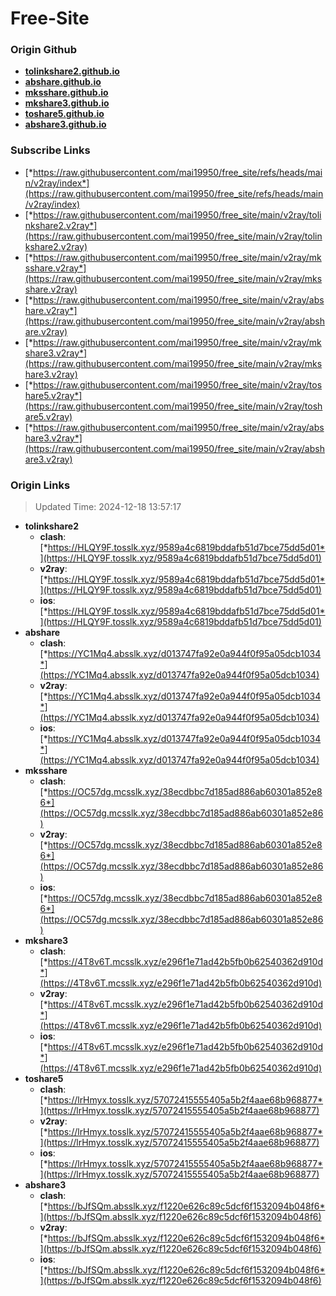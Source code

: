# Free-Site

### Origin Github

- [**tolinkshare2.github.io**](https://github.com/tolinkshare2/tolinkshare2.github.io)
- [**abshare.github.io**](https://github.com/abshare/abshare.github.io)
- [**mksshare.github.io**](https://github.com/mksshare/mksshare.github.io)
- [**mkshare3.github.io**](https://github.com/mkshare3/mkshare3.github.io)
- [**toshare5.github.io**](https://github.com/toshare5/toshare5.github.io)
- [**abshare3.github.io**](https://github.com/abshare3/abshare3.github.io)

### Subscribe Links

- [*https://raw.githubusercontent.com/mai19950/free_site/refs/heads/main/v2ray/index*](https://raw.githubusercontent.com/mai19950/free_site/refs/heads/main/v2ray/index)
- [*https://raw.githubusercontent.com/mai19950/free_site/main/v2ray/tolinkshare2.v2ray*](https://raw.githubusercontent.com/mai19950/free_site/main/v2ray/tolinkshare2.v2ray)
- [*https://raw.githubusercontent.com/mai19950/free_site/main/v2ray/mksshare.v2ray*](https://raw.githubusercontent.com/mai19950/free_site/main/v2ray/mksshare.v2ray)
- [*https://raw.githubusercontent.com/mai19950/free_site/main/v2ray/abshare.v2ray*](https://raw.githubusercontent.com/mai19950/free_site/main/v2ray/abshare.v2ray)
- [*https://raw.githubusercontent.com/mai19950/free_site/main/v2ray/mkshare3.v2ray*](https://raw.githubusercontent.com/mai19950/free_site/main/v2ray/mkshare3.v2ray)
- [*https://raw.githubusercontent.com/mai19950/free_site/main/v2ray/toshare5.v2ray*](https://raw.githubusercontent.com/mai19950/free_site/main/v2ray/toshare5.v2ray)
- [*https://raw.githubusercontent.com/mai19950/free_site/main/v2ray/abshare3.v2ray*](https://raw.githubusercontent.com/mai19950/free_site/main/v2ray/abshare3.v2ray)

### Origin Links

> Updated Time: 2024-12-18 13:57:17

- **tolinkshare2**
  - **clash**: [*https://HLQY9F.tosslk.xyz/9589a4c6819bddafb51d7bce75dd5d01*](https://HLQY9F.tosslk.xyz/9589a4c6819bddafb51d7bce75dd5d01)
  - **v2ray**: [*https://HLQY9F.tosslk.xyz/9589a4c6819bddafb51d7bce75dd5d01*](https://HLQY9F.tosslk.xyz/9589a4c6819bddafb51d7bce75dd5d01)
  - **ios**: [*https://HLQY9F.tosslk.xyz/9589a4c6819bddafb51d7bce75dd5d01*](https://HLQY9F.tosslk.xyz/9589a4c6819bddafb51d7bce75dd5d01)
- **abshare**
  - **clash**: [*https://YC1Mq4.absslk.xyz/d013747fa92e0a944f0f95a05dcb1034*](https://YC1Mq4.absslk.xyz/d013747fa92e0a944f0f95a05dcb1034)
  - **v2ray**: [*https://YC1Mq4.absslk.xyz/d013747fa92e0a944f0f95a05dcb1034*](https://YC1Mq4.absslk.xyz/d013747fa92e0a944f0f95a05dcb1034)
  - **ios**: [*https://YC1Mq4.absslk.xyz/d013747fa92e0a944f0f95a05dcb1034*](https://YC1Mq4.absslk.xyz/d013747fa92e0a944f0f95a05dcb1034)
- **mksshare**
  - **clash**: [*https://OC57dg.mcsslk.xyz/38ecdbbc7d185ad886ab60301a852e86*](https://OC57dg.mcsslk.xyz/38ecdbbc7d185ad886ab60301a852e86)
  - **v2ray**: [*https://OC57dg.mcsslk.xyz/38ecdbbc7d185ad886ab60301a852e86*](https://OC57dg.mcsslk.xyz/38ecdbbc7d185ad886ab60301a852e86)
  - **ios**: [*https://OC57dg.mcsslk.xyz/38ecdbbc7d185ad886ab60301a852e86*](https://OC57dg.mcsslk.xyz/38ecdbbc7d185ad886ab60301a852e86)
- **mkshare3**
  - **clash**: [*https://4T8v6T.mcsslk.xyz/e296f1e71ad42b5fb0b62540362d910d*](https://4T8v6T.mcsslk.xyz/e296f1e71ad42b5fb0b62540362d910d)
  - **v2ray**: [*https://4T8v6T.mcsslk.xyz/e296f1e71ad42b5fb0b62540362d910d*](https://4T8v6T.mcsslk.xyz/e296f1e71ad42b5fb0b62540362d910d)
  - **ios**: [*https://4T8v6T.mcsslk.xyz/e296f1e71ad42b5fb0b62540362d910d*](https://4T8v6T.mcsslk.xyz/e296f1e71ad42b5fb0b62540362d910d)
- **toshare5**
  - **clash**: [*https://lrHmyx.tosslk.xyz/57072415555405a5b2f4aae68b968877*](https://lrHmyx.tosslk.xyz/57072415555405a5b2f4aae68b968877)
  - **v2ray**: [*https://lrHmyx.tosslk.xyz/57072415555405a5b2f4aae68b968877*](https://lrHmyx.tosslk.xyz/57072415555405a5b2f4aae68b968877)
  - **ios**: [*https://lrHmyx.tosslk.xyz/57072415555405a5b2f4aae68b968877*](https://lrHmyx.tosslk.xyz/57072415555405a5b2f4aae68b968877)
- **abshare3**
  - **clash**: [*https://bJfSQm.absslk.xyz/f1220e626c89c5dcf6f1532094b048f6*](https://bJfSQm.absslk.xyz/f1220e626c89c5dcf6f1532094b048f6)
  - **v2ray**: [*https://bJfSQm.absslk.xyz/f1220e626c89c5dcf6f1532094b048f6*](https://bJfSQm.absslk.xyz/f1220e626c89c5dcf6f1532094b048f6)
  - **ios**: [*https://bJfSQm.absslk.xyz/f1220e626c89c5dcf6f1532094b048f6*](https://bJfSQm.absslk.xyz/f1220e626c89c5dcf6f1532094b048f6)
